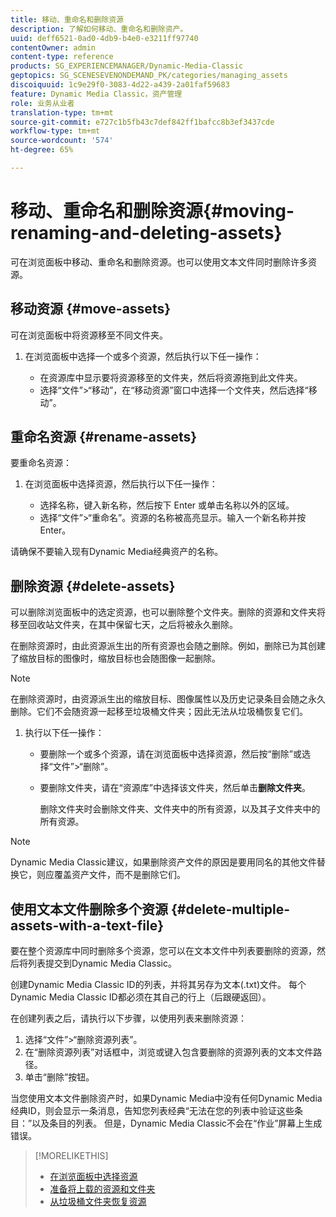 ```yaml
---
title: 移动、重命名和删除资源
description: 了解如何移动、重命名和删除资产。
uuid: deff6521-0ad0-4db9-b4e0-e3211ff97740
contentOwner: admin
content-type: reference
products: SG_EXPERIENCEMANAGER/Dynamic-Media-Classic
geptopics: SG_SCENESEVENONDEMAND_PK/categories/managing_assets
discoiquuid: 1c9e29f0-3083-4d22-a439-2a01faf59683
feature: Dynamic Media Classic，资产管理
role: 业务从业者
translation-type: tm+mt
source-git-commit: e727c1b5fb43c7def842ff1bafcc8b3ef3437cde
workflow-type: tm+mt
source-wordcount: '574'
ht-degree: 65%

---
```



# 移动、重命名和删除资源{#moving-renaming-and-deleting-assets}

可在浏览面板中移动、重命名和删除资源。也可以使用文本文件同时删除许多资源。

## 移动资源 {#move-assets}

可在浏览面板中将资源移至不同文件夹。

1. 在浏览面板中选择一个或多个资源，然后执行以下任一操作：

   * 在资源库中显示要将资源移至的文件夹，然后将资源拖到此文件夹。
   * 选择“文件”>“移动”，在“移动资源”窗口中选择一个文件夹，然后选择“移动”。

## 重命名资源 {#rename-assets}

要重命名资源：

1. 在浏览面板中选择资源，然后执行以下任一操作：

   * 选择名称，键入新名称，然后按下 Enter 或单击名称以外的区域。
   * 选择“文件”>“重命名”。资源的名称被高亮显示。输入一个新名称并按 Enter。

请确保不要输入现有Dynamic Media经典资产的名称。

## 删除资源 {#delete-assets}

可以删除浏览面板中的选定资源，也可以删除整个文件夹。删除的资源和文件夹将移至回收站文件夹，在其中保留七天，之后将被永久删除。

在删除资源时，由此资源派生出的所有资源也会随之删除。例如，删除已为其创建了缩放目标的图像时，缩放目标也会随图像一起删除。

>[!NOTE]
>
>在删除资源时，由资源派生出的缩放目标、图像属性以及历史记录条目会随之永久删除。它们不会随资源一起移至垃圾桶文件夹；因此无法从垃圾桶恢复它们。

1. 执行以下任一操作：

   * 要删除一个或多个资源，请在浏览面板中选择资源，然后按“删除”或选择“文件”>“删除”。
   * 要删除文件夹，请在“资源库”中选择该文件夹，然后单击&#x200B;**删除文件夹**。

      删除文件夹时会删除文件夹、文件夹中的所有资源，以及其子文件夹中的所有资源。

>[!NOTE]
>
>Dynamic Media Classic建议，如果删除资产文件的原因是要用同名的其他文件替换它，则应覆盖资产文件，而不是删除它们。

## 使用文本文件删除多个资源 {#delete-multiple-assets-with-a-text-file}

要在整个资源库中同时删除多个资源，您可以在文本文件中列表要删除的资源，然后将列表提交到Dynamic Media Classic。

创建Dynamic Media Classic ID的列表，并将其另存为文本(.txt)文件。 每个Dynamic Media Classic ID都必须在其自己的行上（后跟硬返回）。

在创建列表之后，请执行以下步骤，以使用列表来删除资源：

1. 选择“文件”>“删除资源列表”。
1. 在“删除资源列表”对话框中，浏览或键入包含要删除的资源列表的文本文件路径。
1. 单击“删除”按钮。

当您使用文本文件删除资产时，如果Dynamic Media中没有任何Dynamic Media经典ID，则会显示一条消息，告知您列表经典“无法在您的列表中验证这些条目：”以及条目的列表。 但是，Dynamic Media Classic不会在“作业”屏幕上生成错误。

>[!MORELIKETHIS]
>
>* [在浏览面板中选择资源](selecting-assets-browse-panel.md#selecting_assets_in_the_browse_panel)
>* [准备将上载的资源和文件夹](uploading-files.md#preparing_your_assets_and_folders_for_uploading)
>* [从垃圾桶文件夹恢复资源](trash-folder.md#restoring_assets_from_the_trash_folder)

